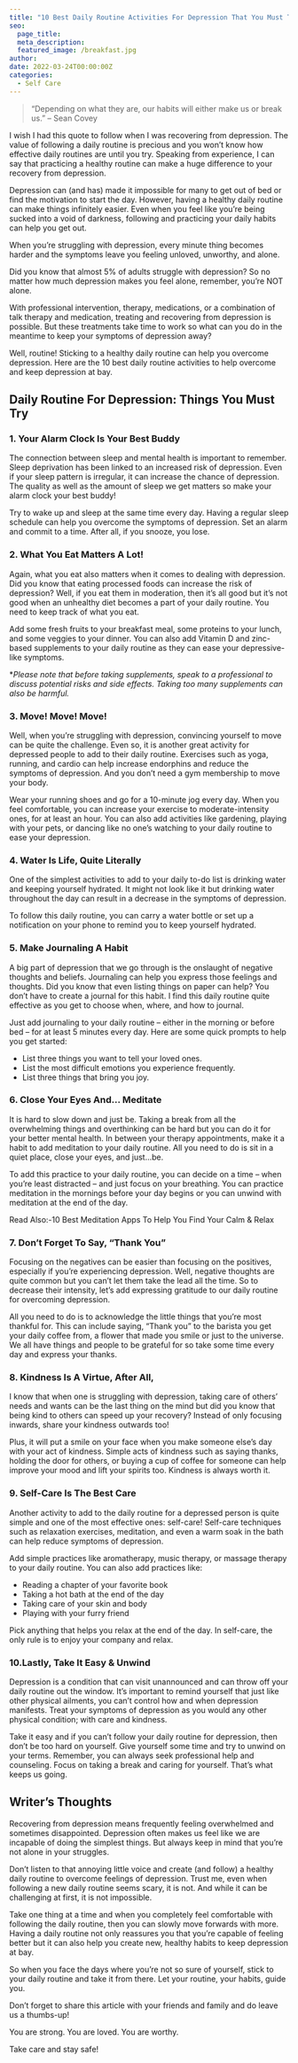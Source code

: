 ```yaml
---
title: "10 Best Daily Routine Activities For Depression That You Must Try"
seo:
  page_title:
  meta_description:
  featured_image: /breakfast.jpg
author:
date: 2022-03-24T00:00:00Z
categories:
  - Self Care
---
```


> “Depending on what they are, our habits will either make us or break us.” – Sean Covey

I wish I had this quote to follow when I was recovering from depression. The value of following a daily routine is precious and you won’t know how effective daily routines are until you try. Speaking from experience, I can say that practicing a healthy routine can make a huge difference to your recovery from depression.

Depression can (and has) made it impossible for many to get out of bed or find the motivation to start the day. However, having a healthy daily routine can make things infinitely easier. Even when you feel like you’re being sucked into a void of darkness, following and practicing your daily habits can help you get out.

When you’re struggling with depression, every minute thing becomes harder and the symptoms leave you feeling unloved, unworthy, and alone.

Did you know that almost 5% of adults struggle with depression? So no matter how much depression makes you feel alone, remember, you’re NOT alone.

With professional intervention, therapy, medications, or a combination of talk therapy and medication, treating and recovering from depression is possible. But these treatments take time to work so what can you do in the meantime to keep your symptoms of depression away?

Well, routine! Sticking to a healthy daily routine can help you overcome depression. Here are the 10 best daily routine activities to help overcome and keep depression at bay.

## Daily Routine For Depression: Things You Must Try

### 1. Your Alarm Clock Is Your Best Buddy

The connection between sleep and mental health is important to remember. Sleep deprivation has been linked to an increased risk of depression. Even if your sleep pattern is irregular, it can increase the chance of depression. The quality as well as the amount of sleep we get matters so make your alarm clock your best buddy!

Try to wake up and sleep at the same time every day. Having a regular sleep schedule can help you overcome the symptoms of depression. Set an alarm and commit to a time. After all, if you snooze, you lose.

### 2. What You Eat Matters A Lot!

Again, what you eat also matters when it comes to dealing with depression. Did you know that eating processed foods can increase the risk of depression? Well, if you eat them in moderation, then it’s all good but it’s not good when an unhealthy diet becomes a part of your daily routine. You need to keep track of what you eat.

Add some fresh fruits to your breakfast meal, some proteins to your lunch, and some veggies to your dinner. You can also add Vitamin D and zinc-based supplements to your daily routine as they can ease your depressive-like symptoms.

\*_Please note that before taking supplements, speak to a professional to discuss potential risks and side effects. Taking too many supplements can also be harmful._

### 3. Move! Move! Move!

Well, when you’re struggling with depression, convincing yourself to move can be quite the challenge. Even so, it is another great activity for depressed people to add to their daily routine. Exercises such as yoga, running, and cardio can help increase endorphins and reduce the symptoms of depression. And you don’t need a gym membership to move your body.

Wear your running shoes and go for a 10-minute jog every day. When you feel comfortable, you can increase your exercise to moderate-intensity ones, for at least an hour. You can also add activities like gardening, playing with your pets, or dancing like no one’s watching to your daily routine to ease your depression.

### 4. Water Is Life, Quite Literally

One of the simplest activities to add to your daily to-do list is drinking water and keeping yourself hydrated. It might not look like it but drinking water throughout the day can result in a decrease in the symptoms of depression.

To follow this daily routine, you can carry a water bottle or set up a notification on your phone to remind you to keep yourself hydrated.

### 5. Make Journaling A Habit

A big part of depression that we go through is the onslaught of negative thoughts and beliefs. Journaling can help you express those feelings and thoughts. Did you know that even listing things on paper can help? You don’t have to create a journal for this habit. I find this daily routine quite effective as you get to choose when, where, and how to journal.

Just add journaling to your daily routine – either in the morning or before bed – for at least 5 minutes every day. Here are some quick prompts to help you get started:

- List three things you want to tell your loved ones.
- List the most difficult emotions you experience frequently.
- List three things that bring you joy.

### 6. Close Your Eyes And… Meditate

It is hard to slow down and just be. Taking a break from all the overwhelming things and overthinking can be hard but you can do it for your better mental health. In between your therapy appointments, make it a habit to add meditation to your daily routine. All you need to do is sit in a quiet place, close your eyes, and just…be.

To add this practice to your daily routine, you can decide on a time – when you’re least distracted – and just focus on your breathing. You can practice meditation in the mornings before your day begins or you can unwind with meditation at the end of the day.

Read Also:-10 Best Meditation Apps To Help You Find Your Calm & Relax

### 7. Don’t Forget To Say, “Thank You”

Focusing on the negatives can be easier than focusing on the positives, especially if you’re experiencing depression. Well, negative thoughts are quite common but you can’t let them take the lead all the time. So to decrease their intensity, let’s add expressing gratitude to our daily routine for overcoming depression.

All you need to do is to acknowledge the little things that you’re most thankful for. This can include saying, “Thank you” to the barista you get your daily coffee from, a flower that made you smile or just to the universe. We all have things and people to be grateful for so take some time every day and express your thanks.

### 8. Kindness Is A Virtue, After All,

I know that when one is struggling with depression, taking care of others’ needs and wants can be the last thing on the mind but did you know that being kind to others can speed up your recovery? Instead of only focusing inwards, share your kindness outwards too!

Plus, it will put a smile on your face when you make someone else’s day with your act of kindness. Simple acts of kindness such as saying thanks, holding the door for others, or buying a cup of coffee for someone can help improve your mood and lift your spirits too. Kindness is always worth it.

### 9. Self-Care Is The Best Care

Another activity to add to the daily routine for a depressed person is quite simple and one of the most effective ones: self-care! Self-care techniques such as relaxation exercises, meditation, and even a warm soak in the bath can help reduce symptoms of depression.

Add simple practices like aromatherapy, music therapy, or massage therapy to your daily routine. You can also add practices like:

- Reading a chapter of your favorite book
- Taking a hot bath at the end of the day
- Taking care of your skin and body
- Playing with your furry friend

Pick anything that helps you relax at the end of the day. In self-care, the only rule is to enjoy your company and relax.

### 10.Lastly, Take It Easy & Unwind

Depression is a condition that can visit unannounced and can throw off your daily routine out the window. It’s important to remind yourself that just like other physical ailments, you can’t control how and when depression manifests. Treat your symptoms of depression as you would any other physical condition; with care and kindness.

Take it easy and if you can’t follow your daily routine for depression, then don’t be too hard on yourself. Give yourself some time and try to unwind on your terms. Remember, you can always seek professional help and counseling. Focus on taking a break and caring for yourself. That’s what keeps us going.

## Writer’s Thoughts

Recovering from depression means frequently feeling overwhelmed and sometimes disappointed. Depression often makes us feel like we are incapable of doing the simplest things. But always keep in mind that you’re not alone in your struggles.

Don’t listen to that annoying little voice and create (and follow) a healthy daily routine to overcome feelings of depression. Trust me, even when following a new daily routine seems scary, it is not. And while it can be challenging at first, it is not impossible.

Take one thing at a time and when you completely feel comfortable with following the daily routine, then you can slowly move forwards with more. Having a daily routine not only reassures you that you’re capable of feeling better but it can also help you create new, healthy habits to keep depression at bay.

So when you face the days where you’re not so sure of yourself, stick to your daily routine and take it from there. Let your routine, your habits, guide you.

Don’t forget to share this article with your friends and family and do leave us a thumbs-up!

You are strong. You are loved. You are worthy.

Take care and stay safe!
